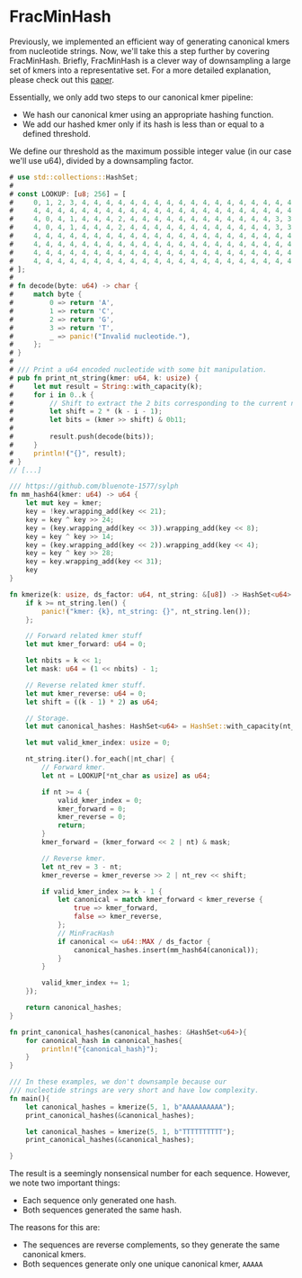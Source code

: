 # FracMinHash
Previously, we implemented an efficient way of generating canonical kmers from nucleotide strings. Now, we'll take this a step further by covering FracMinHash. Briefly, FracMinHash is a clever way of downsampling a large set of kmers into a representative set. For a more detailed explanation, please check out this [paper](https://doi.org/10.1186/s13015-025-00276-8).

Essentially, we only add two steps to our canonical kmer pipeline:
- We hash our canonical kmer using an appropriate hashing function.
- We add our hashed kmer only if its hash is less than or equal to a defined threshold.

We define our threshold as the maximum possible integer value (in our case we'll use u64), divided by a downsampling factor.


```rust
# use std::collections::HashSet;
#
# const LOOKUP: [u8; 256] = [
#     0, 1, 2, 3, 4, 4, 4, 4, 4, 4, 4, 4, 4, 4, 4, 4, 4, 4, 4, 4, 4, 4, 4, 4, 4, 4, 4, 4, 4, 4, 4, 4,
#     4, 4, 4, 4, 4, 4, 4, 4, 4, 4, 4, 4, 4, 4, 4, 4, 4, 4, 4, 4, 4, 4, 4, 4, 4, 4, 4, 4, 4, 4, 4, 4,
#     4, 0, 4, 1, 4, 4, 4, 2, 4, 4, 4, 4, 4, 4, 4, 4, 4, 4, 4, 4, 3, 3, 4, 4, 4, 4, 4, 4, 4, 4, 4, 4,
#     4, 0, 4, 1, 4, 4, 4, 2, 4, 4, 4, 4, 4, 4, 4, 4, 4, 4, 4, 4, 3, 3, 4, 4, 4, 4, 4, 4, 4, 4, 4, 4,
#     4, 4, 4, 4, 4, 4, 4, 4, 4, 4, 4, 4, 4, 4, 4, 4, 4, 4, 4, 4, 4, 4, 4, 4, 4, 4, 4, 4, 4, 4, 4, 4,
#     4, 4, 4, 4, 4, 4, 4, 4, 4, 4, 4, 4, 4, 4, 4, 4, 4, 4, 4, 4, 4, 4, 4, 4, 4, 4, 4, 4, 4, 4, 4, 4,
#     4, 4, 4, 4, 4, 4, 4, 4, 4, 4, 4, 4, 4, 4, 4, 4, 4, 4, 4, 4, 4, 4, 4, 4, 4, 4, 4, 4, 4, 4, 4, 4,
#     4, 4, 4, 4, 4, 4, 4, 4, 4, 4, 4, 4, 4, 4, 4, 4, 4, 4, 4, 4, 4, 4, 4, 4, 4, 4, 4, 4, 4, 4, 4, 4,
# ];
#
# fn decode(byte: u64) -> char {
#     match byte {
#         0 => return 'A',
#         1 => return 'C',
#         2 => return 'G',
#         3 => return 'T',
#         _ => panic!("Invalid nucleotide."),
#     };
# }
#
# /// Print a u64 encoded nucleotide with some bit manipulation.
# pub fn print_nt_string(kmer: u64, k: usize) {
#     let mut result = String::with_capacity(k);
#     for i in 0..k {
#         // Shift to extract the 2 bits corresponding to the current nucleotide
#         let shift = 2 * (k - i - 1);
#         let bits = (kmer >> shift) & 0b11;
#
#         result.push(decode(bits));
#     }
#     println!("{}", result);
# }
// [...]

/// https://github.com/bluenote-1577/sylph
fn mm_hash64(kmer: u64) -> u64 {
    let mut key = kmer;
    key = !key.wrapping_add(key << 21);
    key = key ^ key >> 24;
    key = (key.wrapping_add(key << 3)).wrapping_add(key << 8);
    key = key ^ key >> 14;
    key = (key.wrapping_add(key << 2)).wrapping_add(key << 4);
    key = key ^ key >> 28;
    key = key.wrapping_add(key << 31);
    key
}

fn kmerize(k: usize, ds_factor: u64, nt_string: &[u8]) -> HashSet<u64> {
    if k >= nt_string.len() {
        panic!("kmer: {k}, nt_string: {}", nt_string.len());
    };

    // Forward related kmer stuff
    let mut kmer_forward: u64 = 0;

    let nbits = k << 1;
    let mask: u64 = (1 << nbits) - 1;

    // Reverse related kmer stuff.
    let mut kmer_reverse: u64 = 0;
    let shift = ((k - 1) * 2) as u64;

    // Storage.
    let mut canonical_hashes: HashSet<u64> = HashSet::with_capacity(nt_string.len() - k + 1);

    let mut valid_kmer_index: usize = 0;

    nt_string.iter().for_each(|nt_char| {
        // Forward kmer.
        let nt = LOOKUP[*nt_char as usize] as u64;

        if nt >= 4 {
            valid_kmer_index = 0;
            kmer_forward = 0;
            kmer_reverse = 0;
            return;
        }
        kmer_forward = (kmer_forward << 2 | nt) & mask;

        // Reverse kmer.
        let nt_rev = 3 - nt;
        kmer_reverse = kmer_reverse >> 2 | nt_rev << shift;

        if valid_kmer_index >= k - 1 {
            let canonical = match kmer_forward < kmer_reverse {
                true => kmer_forward,
                false => kmer_reverse,
            };
            // MinFracHash
            if canonical <= u64::MAX / ds_factor {
                canonical_hashes.insert(mm_hash64(canonical));
            }
        }

        valid_kmer_index += 1;
    });

    return canonical_hashes;
}

fn print_canonical_hashes(canonical_hashes: &HashSet<u64>){
    for canonical_hash in canonical_hashes{
        println!("{canonical_hash}");
    }
}

/// In these examples, we don't downsample because our
/// nucleotide strings are very short and have low complexity.
fn main(){
    let canonical_hashes = kmerize(5, 1, b"AAAAAAAAAA");
    print_canonical_hashes(&canonical_hashes);

    let canonical_hashes = kmerize(5, 1, b"TTTTTTTTTT");
    print_canonical_hashes(&canonical_hashes);

}
```
The result is a seemingly nonsensical number for each sequence. However, we note two important things:
- Each sequence only generated one hash.
- Both sequences generated the same hash.

The reasons for this are:
- The sequences are reverse complements, so they generate the same canonical kmers.
- Both sequences generate only one unique canonical kmer, `AAAAA`

